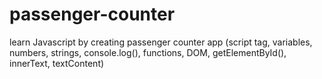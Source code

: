 # passenger-counter
learn Javascript by creating passenger counter app (script tag, variables, numbers, strings, console.log(), functions, DOM, getElementById(), innerText, textContent)
